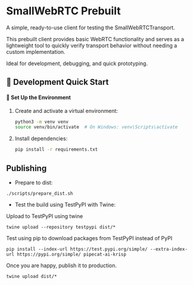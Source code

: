 # SmallWebRTC Prebuilt

A simple, ready-to-use client for testing the SmallWebRTCTransport.

This prebuilt client provides basic WebRTC functionality and serves as a lightweight tool 
to quickly verify transport behavior without needing a custom implementation. 

Ideal for development, debugging, and quick prototyping.

## 🚀 Development Quick Start

#### 🔧 Set Up the Environment
1. Create and activate a virtual environment:
   ```bash
   python3 -m venv venv
   source venv/bin/activate  # On Windows: venv\Scripts\activate
   ```

2. Install dependencies:
   ```bash
   pip install -r requirements.txt
   ```
   
## Publishing

- Prepare to dist:
```shell
./scripts/prepare_dist.sh
```

- Test the build using TestPyPI with Twine:

Upload to TestPyPI using twine
```shell
twine upload --repository testpypi dist/*
```

Test using pip to download packages from TestPyPI instead of PyPI
```shell
pip install --index-url https://test.pypi.org/simple/ --extra-index-url https://pypi.org/simple/ pipecat-ai-krisp
```

Once you are happy, publish it to production.
```shell
twine upload dist/*
```